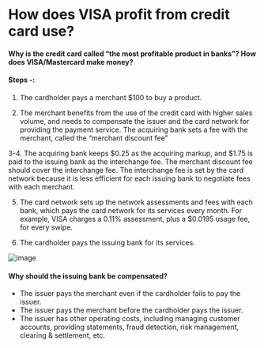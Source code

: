 # How does VISA profit from credit card use?
#### Why is the credit card called “the most profitable product in banks”? How does VISA/Mastercard make money?

#### Steps -: 
1. The cardholder pays a merchant $100 to buy a product.

2. The merchant benefits from the use of the credit card with higher sales volume, and needs to compensate the issuer and 
   the card network for providing the payment service. The acquiring bank sets a fee with the merchant, called the 
   “merchant discount fee”

3-4. The acquiring bank keeps $0.25 as the acquiring markup, and $1.75 is paid to the issuing bank as the interchange fee. 
     The merchant discount fee should cover the interchange fee. 
     The interchange fee is set by the card network because it is less efficient for each issuing bank to negotiate fees with 
     each merchant.

5. The card network sets up the network assessments and fees with each bank, which pays the card network for its services 
   every month. For example, VISA charges a 0.11% assessment, plus a $0.0195 usage fee, for every swipe.

6. The cardholder pays the issuing bank for its services.

![image](https://user-images.githubusercontent.com/22426280/230950392-1a2ae139-2a72-4fe4-88b0-751f7d9c3730.png)

#### Why should the issuing bank be compensated?
* The issuer pays the merchant even if the cardholder fails to pay the issuer. 
* The issuer pays the merchant before the cardholder pays the issuer.
* The issuer has other operating costs, including managing customer accounts, providing statements, fraud detection, risk management, 
  clearing & settlement, etc. 
